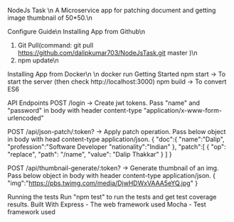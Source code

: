 NodeJs Task \n
A Microservice app for patching document and getting image thumbnail of 50*50.\n

Configure Guide\n
Installing App from Github\n
1. Git Pull(command: git pull https://github.com/dalipkumar703/NodeJsTask.git master )\n
2. npm update\n

Installing App from Docker\n
\n
docker run
Getting Started
npm start -> To start the server (then check http://localhost:3000)
npm build -> To convert ES6



API Endpoints
POST /login -> Create jwt tokens. Pass "name" and "password" in body with header content-type "application/x-www-form-urlencoded"

POST /api/json-patch/:token? -> Apply patch operation. Pass below object in body with head content-type application/json.
{
	"doc":{
		"name":"Dalip",
		"profession":"Software Developer
		"nationality":"Indian"
	},
	"patch":[
		{ "op": "replace", "path": "/name", "value": "Dalip Thakkar" }
		]
}

POST /api/thumbnail-generate/:token? -> Generate thumbnail of an img. Pass below object in body with header content-type application/json.
{
	"img":"https://pbs.twimg.com/media/DjwHDWxVAAA5eYQ.jpg"
}


Running the tests
Run "npm test" to run the tests and get test coverage results.
Built With
Express - The web framework used
Mocha - Test framework used
